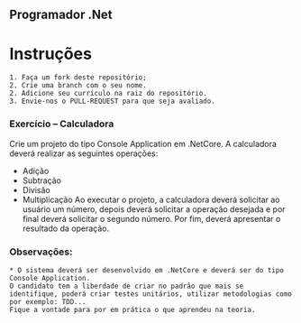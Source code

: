 
## Programador .Net

# Instruções
  
    1. Faça um fork deste repositório;
    2. Crie uma branch com o seu nome.
    2. Adicione seu currículo na raiz do repositório.
    3. Envie-nos o PULL-REQUEST para que seja avaliado.
    
### Exercício – Calculadora 

Crie um projeto do tipo Console Application em .NetCore.
A calculadora deverá realizar as seguintes operações:
- Adição
- Subtração
- Divisão
- Multiplicação
Ao executar o projeto, a calculadora deverá solicitar ao usuário um número, depois deverá solicitar a operação desejada e por final deverá solicitar o segundo número.
Por fim, deverá apresentar o resultado da operação.
		
### Observações:
	* O sistema deverá ser desenvolvido em .NetCore e deverá ser do tipo Console Application.
	O candidato tem a liberdade de criar no padrão que mais se identifique, poderá criar testes unitários, utilizar metodologias como por exemplo: TDD...
	Fique a vontade para por em prática o que aprendeu na teoria.
